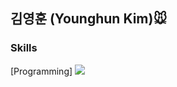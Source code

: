 ## 김영훈 (Younghun Kim)🐭





### Skills
[Programming] <img src="https://img.shields.io/badge/Python-3776AB?style=for-the-badge&logo=Python&logoColor=white">




<!--
기술 스택 뱃지 : https://simpleicons.org/
                <img src="https://img.shields.io/badge/파이썬-색상코?style=for-the-badge&logo=아이콘&logoColor=white">
-->
